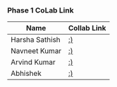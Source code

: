 ### Phase 1 CoLab Link

| Name           | Collab Link |
|----------------|---------------|
| Harsha Sathish   | [:)]() |  
| Navneet Kumar    | [:)](#) |  
| Arvind Kumar    | [:)](#)  |  
| Abhishek   | [:)](#)  |
  
  
<br/>
